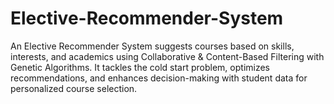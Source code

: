 # Elective-Recommender-System
An Elective Recommender System suggests courses based on skills, interests, and academics using Collaborative &amp; Content-Based Filtering with Genetic Algorithms. It tackles the cold start problem, optimizes recommendations, and enhances decision-making with student data for personalized course selection.
